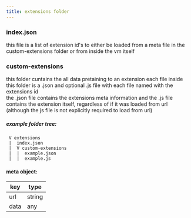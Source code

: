 ```yaml
---
title: extensions folder
---
```


### index.json
this file is a list of extension id's to either be loaded from a meta file in the custom-extensions folder or from inside the vm itself

### custom-extensions
this folder cuntains the all data pretaining to an extension
each file inside this folder is a .json and optional .js file with each file named with the extensions id  
the .json file contains the extensions meta information and the .js file contains the extension itself, regardless of if it was loaded from url (although the js file is not explicitly required to load from url)

##### example folder tree:
```
 V extensions
 |  index.json
 |  V custom-extensions
 |  |  example.json
 |  |  example.js
```

#### meta object:
| key | type |
| ----------- | ----------- |
| url | string |
| data | any |